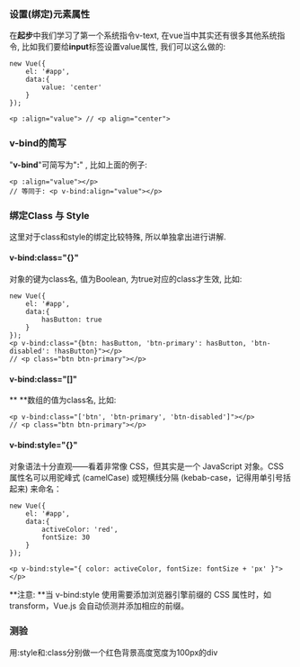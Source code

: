 ### 设置\(绑定\)元素属性

在**起步**中我们学习了第一个系统指令v-text, 在vue当中其实还有很多其他系统指令, 比如我们要给**input**标签设置value属性, 我们可以这么做的:

```
new Vue({
    el: '#app',
    data:{
        value: 'center'
    }
});

<p :align="value"> // <p align="center">
```

### v-bind的简写

"**v-bind**"可简写为"**:**" , 比如上面的例子:

```vue
<p :align="value"></p>
// 等同于: <p v-bind:align="value"></p>
```

### 绑定Class 与 Style 

这里对于class和style的绑定比较特殊, 所以单独拿出进行讲解.

#### v-bind:class="{}"

对象的键为class名, 值为Boolean, 为true对应的class才生效,  比如:

```
new Vue({
    el: '#app',
    data:{
        hasButton: true
    }
});
<p v-bind:class="{btn: hasButton, 'btn-primary': hasButton, 'btn-disabled': !hasButton}"></p>
// <p class="btn btn-primary"></p>
```

#### **v-bind:class="\[\]"**

** **数组的值为class名, 比如:

```
<p v-bind:class="['btn', 'btn-primary', 'btn-disabled']"></p>
// <p class="btn btn-primary"></p>
```

####  v-bind:style="{}"

对象语法十分直观——看着非常像 CSS，但其实是一个 JavaScript 对象。CSS 属性名可以用驼峰式 \(camelCase\) 或短横线分隔 \(kebab-case，记得用单引号括起来\) 来命名：

```
new Vue({
    el: '#app',
    data:{
        activeColor: 'red',
        fontSize: 30
    }
});

<p v-bind:style="{ color: activeColor, fontSize: fontSize + 'px' }"></p>
```

**注意: **当 v-bind:style 使用需要添加浏览器引擎前缀的 CSS 属性时，如 transform，Vue.js 会自动侦测并添加相应的前缀。

### 测验

用:style和:class分别做一个红色背景高度宽度为100px的div

